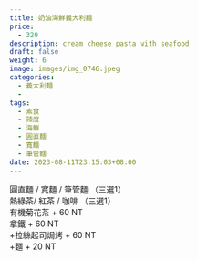 ```yaml
---
title: 奶油海鮮義大利麵
price:
  - 320
description: cream cheese pasta with seafood
draft: false
weight: 6
image: images/img_0746.jpeg
categories:
  - 義大利麵
  - 
tags:
  - 素食
  - 辣度
  - 海鮮
  - 圓直麵
  - 寬麵
  - 筆管麵
date: 2023-08-11T23:15:03+08:00
---
```


  圓直麵 / 寬麵 / 筆管麵  （三選1）  
  熱綠茶/ 紅茶 / 咖啡 （三選1）   
  有機菊花茶 + 60 NT  
  拿鐵 + 60 NT  
  +拉絲起司焗烤 + 60 NT   
  +麵 + 20 NT